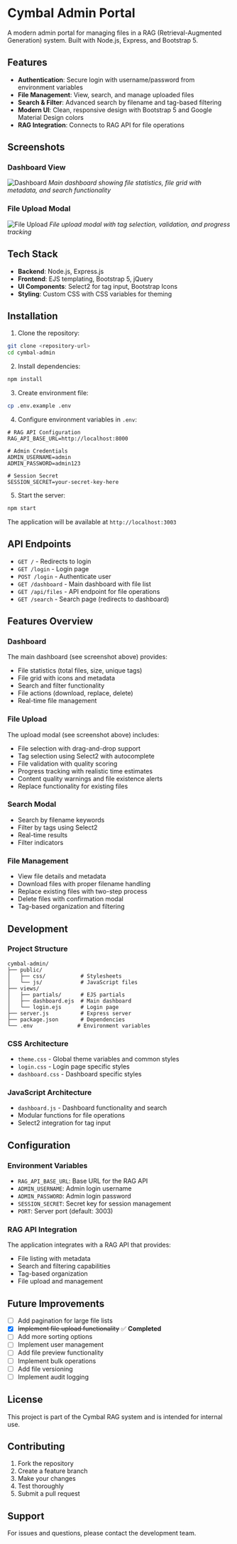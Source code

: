 # Cymbal Admin Portal

A modern admin portal for managing files in a RAG (Retrieval-Augmented Generation) system. Built with Node.js, Express, and Bootstrap 5.

## Features

- **Authentication**: Secure login with username/password from environment variables
- **File Management**: View, search, and manage uploaded files
- **Search & Filter**: Advanced search by filename and tag-based filtering
- **Modern UI**: Clean, responsive design with Bootstrap 5 and Google Material Design colors
- **RAG Integration**: Connects to RAG API for file operations

## Screenshots

### Dashboard View
![Dashboard](docs/dashboard.png)
*Main dashboard showing file statistics, file grid with metadata, and search functionality*

### File Upload Modal
![File Upload](docs/upload.png)
*File upload modal with tag selection, validation, and progress tracking*

## Tech Stack

- **Backend**: Node.js, Express.js
- **Frontend**: EJS templating, Bootstrap 5, jQuery
- **UI Components**: Select2 for tag input, Bootstrap Icons
- **Styling**: Custom CSS with CSS variables for theming

## Installation

1. Clone the repository:
```bash
git clone <repository-url>
cd cymbal-admin
```

2. Install dependencies:
```bash
npm install
```

3. Create environment file:
```bash
cp .env.example .env
```

4. Configure environment variables in `.env`:
```env
# RAG API Configuration
RAG_API_BASE_URL=http://localhost:8000

# Admin Credentials
ADMIN_USERNAME=admin
ADMIN_PASSWORD=admin123

# Session Secret
SESSION_SECRET=your-secret-key-here
```

5. Start the server:
```bash
npm start
```

The application will be available at `http://localhost:3003`

## API Endpoints

- `GET /` - Redirects to login
- `GET /login` - Login page
- `POST /login` - Authenticate user
- `GET /dashboard` - Main dashboard with file list
- `GET /api/files` - API endpoint for file operations
- `GET /search` - Search page (redirects to dashboard)

## Features Overview

### Dashboard
The main dashboard (see screenshot above) provides:
- File statistics (total files, size, unique tags)
- File grid with icons and metadata
- Search and filter functionality
- File actions (download, replace, delete)
- Real-time file management

### File Upload
The upload modal (see screenshot above) includes:
- File selection with drag-and-drop support
- Tag selection using Select2 with autocomplete
- File validation with quality scoring
- Progress tracking with realistic time estimates
- Content quality warnings and file existence alerts
- Replace functionality for existing files

### Search Modal
- Search by filename keywords
- Filter by tags using Select2
- Real-time results
- Filter indicators

### File Management
- View file details and metadata
- Download files with proper filename handling
- Replace existing files with two-step process
- Delete files with confirmation modal
- Tag-based organization and filtering

## Development

### Project Structure
```
cymbal-admin/
├── public/
│   ├── css/           # Stylesheets
│   └── js/            # JavaScript files
├── views/
│   ├── partials/      # EJS partials
│   ├── dashboard.ejs  # Main dashboard
│   └── login.ejs      # Login page
├── server.js          # Express server
├── package.json       # Dependencies
└── .env              # Environment variables
```

### CSS Architecture
- `theme.css` - Global theme variables and common styles
- `login.css` - Login page specific styles
- `dashboard.css` - Dashboard specific styles

### JavaScript Architecture
- `dashboard.js` - Dashboard functionality and search
- Modular functions for file operations
- Select2 integration for tag input

## Configuration

### Environment Variables
- `RAG_API_BASE_URL`: Base URL for the RAG API
- `ADMIN_USERNAME`: Admin login username
- `ADMIN_PASSWORD`: Admin login password
- `SESSION_SECRET`: Secret key for session management
- `PORT`: Server port (default: 3003)

### RAG API Integration
The application integrates with a RAG API that provides:
- File listing with metadata
- Search and filtering capabilities
- Tag-based organization
- File upload and management

## Future Improvements

- [ ] Add pagination for large file lists
- [x] ~~Implement file upload functionality~~ ✅ **Completed**
- [ ] Add more sorting options
- [ ] Implement user management
- [ ] Add file preview functionality
- [ ] Implement bulk operations
- [ ] Add file versioning
- [ ] Implement audit logging

## License

This project is part of the Cymbal RAG system and is intended for internal use.

## Contributing

1. Fork the repository
2. Create a feature branch
3. Make your changes
4. Test thoroughly
5. Submit a pull request

## Support

For issues and questions, please contact the development team.
